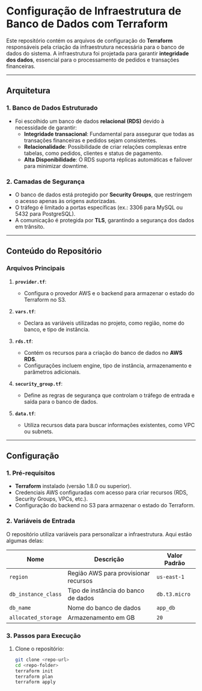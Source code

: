 # Configuração de Infraestrutura de Banco de Dados com Terraform

Este repositório contém os arquivos de configuração do **Terraform** responsáveis pela criação da infraestrutura necessária para o banco de dados do sistema. A infraestrutura foi projetada para garantir **integridade dos dados**, essencial para o processamento de pedidos e transações financeiras.

---

## **Arquitetura**

### **1. Banco de Dados Estruturado**
- Foi escolhido um banco de dados **relacional (RDS)** devido à necessidade de garantir:
  - **Integridade transacional**: Fundamental para assegurar que todas as transações financeiras e pedidos sejam consistentes.
  - **Relacionalidade**: Possibilidade de criar relações complexas entre tabelas, como pedidos, clientes e status de pagamento.
  - **Alta Disponibilidade**: O RDS suporta réplicas automáticas e failover para minimizar downtime.

### **2. Camadas de Segurança**
- O banco de dados está protegido por **Security Groups**, que restringem o acesso apenas às origens autorizadas.
- O tráfego é limitado a portas específicas (ex.: 3306 para MySQL ou 5432 para PostgreSQL).
- A comunicação é protegida por **TLS**, garantindo a segurança dos dados em trânsito.

---

## **Conteúdo do Repositório**

### **Arquivos Principais**
1. **`provider.tf`**:
   - Configura o provedor AWS e o backend para armazenar o estado do Terraform no S3.

2. **`vars.tf`**:
   - Declara as variáveis utilizadas no projeto, como região, nome do banco, e tipo de instância.

3. **`rds.tf`**:
   - Contém os recursos para a criação do banco de dados no **AWS RDS**.
   - Configurações incluem engine, tipo de instância, armazenamento e parâmetros adicionais.

4. **`security_group.tf`**:
   - Define as regras de segurança que controlam o tráfego de entrada e saída para o banco de dados.

5. **`data.tf`**:
   - Utiliza recursos data para buscar informações existentes, como VPC ou subnets.

---

## **Configuração**

### **1. Pré-requisitos**
- **Terraform** instalado (versão 1.8.0 ou superior).
- Credenciais AWS configuradas com acesso para criar recursos (RDS, Security Groups, VPCs, etc.).
- Configuração do backend no S3 para armazenar o estado do Terraform.

### **2. Variáveis de Entrada**
O repositório utiliza variáveis para personalizar a infraestrutura. Aqui estão algumas delas:

| Nome                  | Descrição                            | Valor Padrão       |
|-----------------------|---------------------------------------|--------------------|
| `region`              | Região AWS para provisionar recursos | `us-east-1`        |
| `db_instance_class`   | Tipo de instância do banco de dados  | `db.t3.micro`      |
| `db_name`             | Nome do banco de dados               | `app_db`           |
| `allocated_storage`   | Armazenamento em GB                  | `20`               |

### **3. Passos para Execução**
1. Clone o repositório:
   ```bash
   git clone <repo-url>
   cd <repo-folder>
   terraform init
   terraform plan 
   terraform apply 



